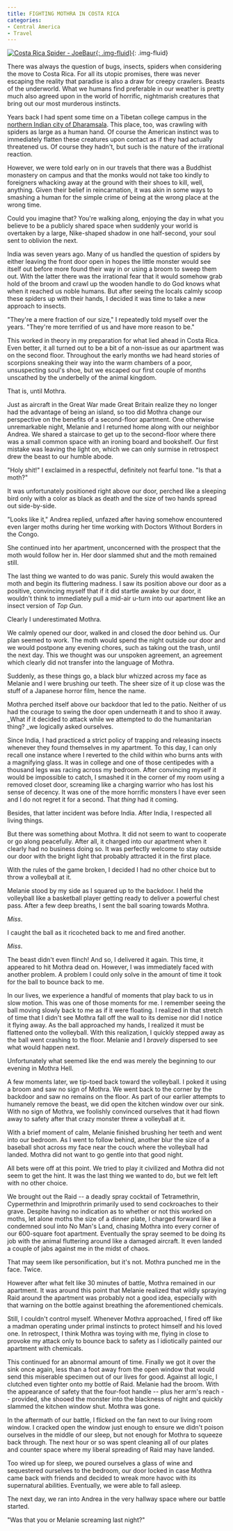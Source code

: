 ```yaml
---
title: FIGHTING MOTHRA IN COSTA RICA
categories:
- Central America
- Travel
---
```


[![Costa Rica Spider - JoeBaur](https://withoutapath.com/wp-content/uploads/2015/09/Costa-Rica-Spider-JoeBaur-1024x683.jpg){: .img-fluid}](https://withoutapath.com/wp-content/uploads/2015/09/Costa-Rica-Spider-JoeBaur.jpg){: .img-fluid}

There was always the question of bugs, insects, spiders when considering the move to Costa Rica. For all its utopic promises, there was never escaping the reality that paradise is also a draw for creepy crawlers. Beasts of the underworld. What we humans find preferable in our weather is pretty much also agreed upon in the world of horrific, nightmarish creatures that bring out our most murderous instincts.<!-- more -->

Years back I had spent some time on a Tibetan college campus in the [northern Indian city of Dharamsala](https://withoutapath.com/modern-enlightenment/). This place, too, was crawling with spiders as large as a human hand. Of course the American instinct was to immediately flatten these creatures upon contact as if they had actually threatened us. Of course they hadn't, but such is the nature of the irrational reaction.

However, we were told early on in our travels that there was a Buddhist monastery on campus and that the monks would not take too kindly to foreigners whacking away at the ground with their shoes to kill, well, anything. Given their belief in reincarnation, it was akin in some ways to smashing a human for the simple crime of being at the wrong place at the wrong time.

Could you imagine that? You're walking along, enjoying the day in what you believe to be a publicly shared space when suddenly your world is overtaken by a large, Nike-shaped shadow in one half-second, your soul sent to oblivion the next.

India was seven years ago. Many of us handled the question of spiders by either leaving the front door open in hopes the little monster would see itself out before more found their way in or using a broom to sweep them out. With the latter there was the irrational fear that it would somehow grab hold of the broom and crawl up the wooden handle to do God knows what when it reached us noble humans. But after seeing the locals calmly scoop these spiders up with their hands, I decided it was time to take a new approach to insects.

"They're a mere fraction of our size," I repeatedly told myself over the years. "They're more terrified of us and have more reason to be."

This worked in theory in my preparation for what lied ahead in Costa Rica. Even better, it all turned out to be a bit of a non-issue as our apartment was on the second floor. Throughout the early months we had heard stories of scorpions sneaking their way into the warm chambers of a poor, unsuspecting soul's shoe, but we escaped our first couple of months unscathed by the underbelly of the animal kingdom.

That is, until Mothra.

Just as aircraft in the Great War made Great Britain realize they no longer had the advantage of being an island, so too did Mothra change our perspective on the benefits of a second-floor apartment. One otherwise unremarkable night, Melanie and I returned home along with our neighbor Andrea. We shared a staircase to get up to the second-floor where there was a small common space with an ironing board and bookshelf. Our first mistake was leaving the light on, which we can only surmise in retrospect drew the beast to our humble abode.

"Holy shit!" I exclaimed in a respectful, definitely not fearful tone. "Is that a moth?"

It was unfortunately positioned right above our door, perched like a sleeping bird only with a color as black as death and the size of two hands spread out side-by-side.

"Looks like it," Andrea replied, unfazed after having somehow encountered even larger moths during her time working with Doctors Without Borders in the Congo.

She continued into her apartment, unconcerned with the prospect that the moth would follow her in. Her door slammed shut and the moth remained still.

The last thing we wanted to do was panic. Surely this would awaken the moth and begin its fluttering madness. I saw its position above our door as a positive, convincing myself that if it did startle awake by our door, it wouldn't think to immediately pull a mid-air u-turn into our apartment like an insect version of _Top Gun_.

Clearly I underestimated Mothra.

We calmly opened our door, walked in and closed the door behind us. Our plan seemed to work. The moth would spend the night outside our door and we would postpone any evening chores, such as taking out the trash, until the next day. This we thought was our unspoken agreement, an agreement which clearly did not transfer into the language of Mothra.

Suddenly, as these things go, a black blur whizzed across my face as Melanie and I were brushing our teeth. The sheer size of it up close was the stuff of a Japanese horror film, hence the name.

Mothra perched itself above our backdoor that led to the patio. Neither of us had the courage to swing the door open underneath it and to shoo it away. _What if it decided to attack while we attempted to do the humanitarian thing? _we logically asked ourselves.

Since India, I had practiced a strict policy of trapping and releasing insects whenever they found themselves in my apartment. To this day, I can only recall one instance where I reverted to the child within who burns ants with a magnifying glass. It was in college and one of those centipedes with a thousand legs was racing across my bedroom. After convincing myself it would be impossible to catch, I smashed it in the corner of my room using a removed closet door, screaming like a charging warrior who has lost his sense of decency. It was one of the more horrific monsters I have ever seen and I do not regret it for a second. That _thing_ had it coming.

Besides, that latter incident was before India. After India, I respected all living things.

But there was something about Mothra. It did not seem to want to cooperate or go along peacefully. After all, it charged into our apartment when it clearly had no business doing so. It was perfectly welcome to stay outside our door with the bright light that probably attracted it in the first place.

With the rules of the game broken, I decided I had no other choice but to throw a volleyball at it.

Melanie stood by my side as I squared up to the backdoor. I held the volleyball like a basketball player getting ready to deliver a powerful chest pass. After a few deep breaths, I sent the ball soaring towards Mothra.

_Miss_.

I caught the ball as it ricocheted back to me and fired another.

_Miss_.

The beast didn't even flinch! And so, I delivered it again. This time, it appeared to hit Mothra dead on. However, I was immediately faced with another problem. A problem I could only solve in the amount of time it took for the ball to bounce back to me.

In our lives, we experience a handful of moments that play back to us in slow motion. This was one of those moments for me. I remember seeing the ball moving slowly back to me as if it were floating. I realized in that stretch of time that I didn't see Mothra fall off the wall to its demise nor did I notice it flying away. As the ball approached my hands, I realized it must be flattened onto the volleyball. With this realization, I quickly stepped away as the ball went crashing to the floor. Melanie and I _bravely_ dispersed to see what would happen next.

Unfortunately what seemed like the end was merely the beginning to our evening in Mothra Hell.

A few moments later, we tip-toed back toward the volleyball. I poked it using a broom and saw no sign of Mothra. We went back to the corner by the backdoor and saw no remains on the floor. As part of our earlier attempts to humanely remove the beast, we did open the kitchen window over our sink. With no sign of Mothra, we foolishly convinced ourselves that it had flown away to safety after that crazy monster threw a volleyball at it.

With a brief moment of calm, Melanie finished brushing her teeth and went into our bedroom. As I went to follow behind, another blur the size of a baseball shot across my face near the couch where the volleyball had landed. Mothra did not want to go gentle into that good night.

All bets were off at this point. We tried to play it civilized and Mothra did not seem to get the hint. It was the last thing we wanted to do, but we felt left with no other choice.

We brought out the Raid -- a deadly spray cocktail of Tetramethrin, Cypermethrin and Imiprothrin primarily used to send cockroaches to their grave. Despite having no indication as to whether or not this worked on moths, let alone moths the size of a dinner plate, I charged forward like a condemned soul into No Man's Land, chasing Mothra into every corner of our 600-square foot apartment. Eventually the spray seemed to be doing its job with the animal fluttering around like a damaged aircraft. It even landed a couple of jabs against me in the midst of chaos.

That may seem like personification, but it's not. Mothra punched me in the face. Twice.

However after what felt like 30 minutes of battle, Mothra remained in our apartment. It was around this point that Melanie realized that wildly spraying Raid around the apartment was probably not a good idea, especially with that warning on the bottle against breathing the aforementioned chemicals.

Still, I couldn't control myself. Whenever Mothra approached, I fired off like a madman operating under primal instincts to protect himself and his loved one. In retrospect, I think Mothra was toying with me, flying in close to provoke my attack only to bounce back to safety as I idiotically painted our apartment with chemicals.

This continued for an abnormal amount of time. Finally we got it over the sink once again, less than a foot away from the open window that would send this miserable specimen out of our lives for good. Against all logic, I clutched even tighter onto my bottle of Raid. Melanie had the broom. With the appearance of safety that the four-foot handle -- plus her arm's reach -- provided, she shooed the monster into the blackness of night and quickly slammed the kitchen window shut. Mothra was gone.

In the aftermath of our battle, I flicked on the fan next to our living room window. I cracked open the window just enough to ensure we didn't poison ourselves in the middle of our sleep, but not enough for Mothra to squeeze back through. The next hour or so was spent cleaning all of our plates and counter space where my liberal spreading of Raid may have landed.

Too wired up for sleep, we poured ourselves a glass of wine and sequestered ourselves to the bedroom, our door locked in case Mothra came back with friends and decided to wreak more havoc with its supernatural abilities. Eventually, we were able to fall asleep.

The next day, we ran into Andrea in the very hallway space where our battle started.

"Was that you or Melanie screaming last night?"

